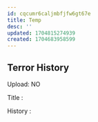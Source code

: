 ```yaml
---
id: cqcumr6caljmbfjfw6gt67e
title: Temp
desc: ''
updated: 1704815274939
created: 1704683958599
---
```


## Terror History

Upload: NO

Title : 

History :